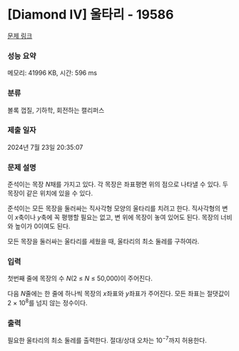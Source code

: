 # [Diamond IV] 울타리 - 19586 

[문제 링크](https://www.acmicpc.net/problem/19586) 

### 성능 요약

메모리: 41996 KB, 시간: 596 ms

### 분류

볼록 껍질, 기하학, 회전하는 캘리퍼스

### 제출 일자

2024년 7월 23일 20:35:07

### 문제 설명

<p>준석이는 목장 <em>N</em>채를 가지고 있다. 각 목장은 좌표평면 위의 점으로 나타낼 수 있다. 두 목장이 같은 위치에 있을 수 있다.</p>

<p>준석이는 모든 목장을 둘러싸는 직사각형 모양의 울타리를 치려고 한다. 직사각형의 변이 <em>x</em>축이나 <em>y</em>축에 꼭 평행할 필요는 없고, 변 위에 목장이 놓여 있어도 된다. 목장의 너비와 높이가 0이여도 된다.</p>

<p>모든 목장을 둘러싸는 울타리를 세웠을 때, 울타리의 최소 둘레를 구하여라.</p>

### 입력 

 <p>첫번째 줄에 목장의 수 <em>N</em>(2 ≤ <em>N</em> ≤ 50,000)이 주어진다.</p>

<p>다음 <em>N</em>줄에는 한 줄에 하나씩 목장의 <em>x</em>좌표와 <em>y</em>좌표가 주어진다. 모든 좌표는 절댓값이 2 × 10<sup>8</sup>를 넘지 않는 정수이다.</p>

### 출력 

 <p>필요한 울타리의 최소 둘레를 출력한다. 절대/상대 오차는 10<sup>−7</sup>까지 허용한다.</p>

